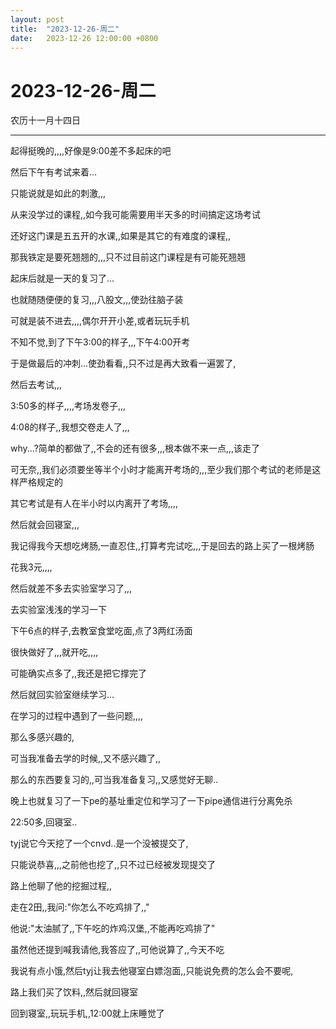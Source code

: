 ```yaml
---
layout: post
title:  "2023-12-26-周二"
date:   2023-12-26 12:00:00 +0800
---
```




#  2023-12-26-周二

农历十一月十四日

---



起得挺晚的,,,,好像是9:00差不多起床的吧

然后下午有考试来着...

只能说就是如此的刺激,,,

从来没学过的课程,,如今我可能需要用半天多的时间搞定这场考试

还好这门课是五五开的水课,,如果是其它的有难度的课程,,

那我铁定是要死翘翘的,,,只不过目前这门课程是有可能死翘翘



起床后就是一天的复习了...

也就随随便便的复习,,,八股文,,,使劲往脑子装

可就是装不进去,,,,偶尔开开小差,或者玩玩手机



不知不觉,到了下午3:00的样子,,,下午4:00开考

于是做最后的冲刺...使劲看看,,只不过是再大致看一遍罢了,



然后去考试,,,

3:50多的样子,,,,考场发卷子,,,

4:08的样子,,我想交卷走人了,,,

why...?简单的都做了,,不会的还有很多,,,根本做不来一点,,,该走了

可无奈,,我们必须要坐等半个小时才能离开考场的,,,至少我们那个考试的老师是这样严格规定的

其它考试是有人在半小时以内离开了考场,,,,



然后就会回寝室,,,

我记得我今天想吃烤肠,一直忍住,,打算考完试吃,,,于是回去的路上买了一根烤肠

花我3元,,,,



然后就差不多去实验室学习了,,,

去实验室浅浅的学习一下

下午6点的样子,去教室食堂吃面,点了3两红汤面

很快做好了,,,就开吃,,,,

可能确实点多了,,我还是把它撑完了

然后就回实验室继续学习...



在学习的过程中遇到了一些问题,,,,

那么多感兴趣的,

可当我准备去学的时候,,又不感兴趣了,,

那么的东西要复习的,,可当我准备复习,,又感觉好无聊..

晚上也就复习了一下pe的基址重定位和学习了一下pipe通信进行分离免杀



22:50多,回寝室..

tyj说它今天挖了一个cnvd..是一个没被提交了,

只能说恭喜,,,之前他也挖了,,只不过已经被发现提交了

路上他聊了他的挖掘过程,,



走在2田,,我问:"你怎么不吃鸡排了,,"

他说:"太油腻了,,下午吃的炸鸡汉堡,,不能再吃鸡排了"

虽然他还提到喊我请他,我答应了,,可他说算了,,今天不吃

我说有点小饿,然后tyj让我去他寝室白嫖泡面,,只能说免费的怎么会不要呢,



路上我们买了饮料,,然后就回寝室

回到寝室,,玩玩手机,,12:00就上床睡觉了

